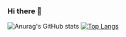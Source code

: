 ### Hi there 👋


![Anurag's GitHub stats](https://github-readme-stats.vercel.app/api?username=mustafa01-crypto&count_private=true&show_icons=true&theme=radical)
[![Top Langs](https://github-readme-stats.vercel.app/api/top-langs/?username=mustafa01-crypto&layout=compact)](https://github.com/anuraghazra/github-readme-stats)
